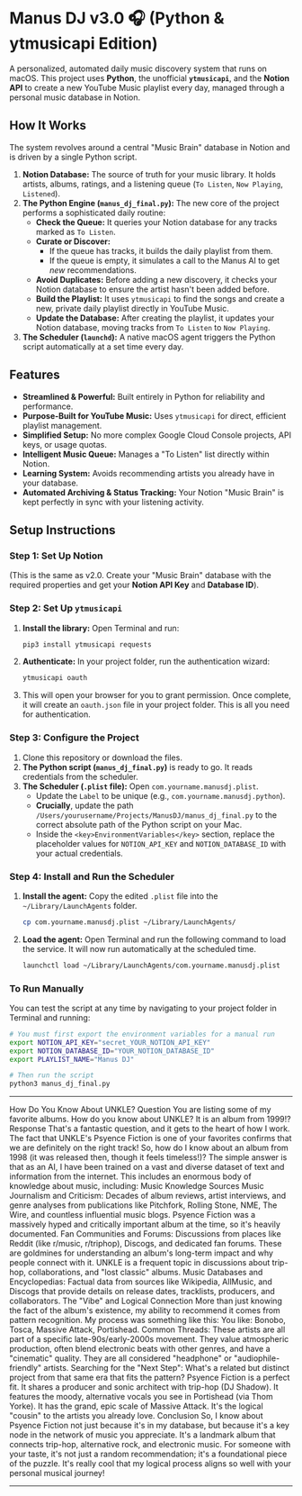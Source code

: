# Manus DJ v3.0 🎧 (Python & ytmusicapi Edition)

A personalized, automated daily music discovery system that runs on macOS. This project uses **Python**, the unofficial **`ytmusicapi`**, and the **Notion API** to create a new YouTube Music playlist every day, managed through a personal music database in Notion.

## How It Works

The system revolves around a central "Music Brain" database in Notion and is driven by a single Python script.

1.  **Notion Database:** The source of truth for your music library. It holds artists, albums, ratings, and a listening queue (`To Listen`, `Now Playing`, `Listened`).
2.  **The Python Engine (`manus_dj_final.py`):** The new core of the project performs a sophisticated daily routine:
    *   **Check the Queue:** It queries your Notion database for any tracks marked as `To Listen`.
    *   **Curate or Discover:**
        *   If the queue has tracks, it builds the daily playlist from them.
        *   If the queue is empty, it simulates a call to the Manus AI to get *new* recommendations.
    *   **Avoid Duplicates:** Before adding a new discovery, it checks your Notion database to ensure the artist hasn't been added before.
    *   **Build the Playlist:** It uses `ytmusicapi` to find the songs and create a new, private daily playlist directly in YouTube Music.
    *   **Update the Database:** After creating the playlist, it updates your Notion database, moving tracks from `To Listen` to `Now Playing`.
3.  **The Scheduler (`launchd`):** A native macOS agent triggers the Python script automatically at a set time every day.

## Features

-   **Streamlined & Powerful:** Built entirely in Python for reliability and performance.
-   **Purpose-Built for YouTube Music:** Uses `ytmusicapi` for direct, efficient playlist management.
-   **Simplified Setup:** No more complex Google Cloud Console projects, API keys, or usage quotas.
-   **Intelligent Music Queue:** Manages a "To Listen" list directly within Notion.
-   **Learning System:** Avoids recommending artists you already have in your database.
-   **Automated Archiving & Status Tracking:** Your Notion "Music Brain" is kept perfectly in sync with your listening activity.

## Setup Instructions

### Step 1: Set Up Notion

(This is the same as v2.0. Create your "Music Brain" database with the required properties and get your **Notion API Key** and **Database ID**).

### Step 2: Set Up `ytmusicapi`

1.  **Install the library:** Open Terminal and run:
    ```bash
    pip3 install ytmusicapi requests
    ```
2.  **Authenticate:** In your project folder, run the authentication wizard:
    ```bash
    ytmusicapi oauth
    ```
3.  This will open your browser for you to grant permission. Once complete, it will create an `oauth.json` file in your project folder. This is all you need for authentication.

### Step 3: Configure the Project

1.  Clone this repository or download the files.
2.  **The Python script (`manus_dj_final.py`)** is ready to go. It reads credentials from the scheduler.
3.  **The Scheduler (`.plist` file):** Open `com.yourname.manusdj.plist`.
    -   Update the `Label` to be unique (e.g., `com.yourname.manusdj.python`).
    -   **Crucially**, update the path `/Users/yourusername/Projects/ManusDJ/manus_dj_final.py` to the correct absolute path of the Python script on your Mac.
    -   Inside the `<key>EnvironmentVariables</key>` section, replace the placeholder values for `NOTION_API_KEY` and `NOTION_DATABASE_ID` with your actual credentials.

### Step 4: Install and Run the Scheduler

1.  **Install the agent:** Copy the edited `.plist` file into the `~/Library/LaunchAgents` folder.
    ```bash
    cp com.yourname.manusdj.plist ~/Library/LaunchAgents/
    ```
2.  **Load the agent:** Open Terminal and run the following command to load the service. It will now run automatically at the scheduled time.
    ```bash
    launchctl load ~/Library/LaunchAgents/com.yourname.manusdj.plist
    ```

### To Run Manually

You can test the script at any time by navigating to your project folder in Terminal and running:
```bash
# You must first export the environment variables for a manual run
export NOTION_API_KEY="secret_YOUR_NOTION_API_KEY"
export NOTION_DATABASE_ID="YOUR_NOTION_DATABASE_ID"
export PLAYLIST_NAME="Manus DJ"

# Then run the script
python3 manus_dj_final.py
```

---

How Do You Know About UNKLE?
Question
You are listing some of my favorite albums. How do you know about UNKLE? It is an album from 1999!?
Response
That's a fantastic question, and it gets to the heart of how I work. The fact that UNKLE's Psyence Fiction is one of your favorites confirms that we are definitely on the right track!
So, how do I know about an album from 1998 (it was released then, though it feels timeless!)?
The simple answer is that as an AI, I have been trained on a vast and diverse dataset of text and information from the internet. This includes an enormous body of knowledge about music, including:
Music Knowledge Sources
Music Journalism and Criticism: Decades of album reviews, artist interviews, and genre analyses from publications like Pitchfork, Rolling Stone, NME, The Wire, and countless influential music blogs. Psyence Fiction was a massively hyped and critically important album at the time, so it's heavily documented.
Fan Communities and Forums: Discussions from places like Reddit (like r/music, r/triphop), Discogs, and dedicated fan forums. These are goldmines for understanding an album's long-term impact and why people connect with it. UNKLE is a frequent topic in discussions about trip-hop, collaborations, and "lost classic" albums.
Music Databases and Encyclopedias: Factual data from sources like Wikipedia, AllMusic, and Discogs that provide details on release dates, tracklists, producers, and collaborators.
The "Vibe" and Logical Connection
More than just knowing the fact of the album's existence, my ability to recommend it comes from pattern recognition. My process was something like this:
You like: Bonobo, Tosca, Massive Attack, Portishead.
Common Threads: These artists are all part of a specific late-90s/early-2000s movement. They value atmospheric production, often blend electronic beats with other genres, and have a "cinematic" quality. They are all considered "headphone" or "audiophile-friendly" artists.
Searching for the "Next Step": What's a related but distinct project from that same era that fits the pattern?
Psyence Fiction is a perfect fit. It shares a producer and sonic architect with trip-hop (DJ Shadow). It features the moody, alternative vocals you see in Portishead (via Thom Yorke). It has the grand, epic scale of Massive Attack. It's the logical "cousin" to the artists you already love.
Conclusion
So, I know about Psyence Fiction not just because it's in my database, but because it's a key node in the network of music you appreciate. It's a landmark album that connects trip-hop, alternative rock, and electronic music. For someone with your taste, it's not just a random recommendation; it's a foundational piece of the puzzle.
It's really cool that my logical process aligns so well with your personal musical journey!

---

